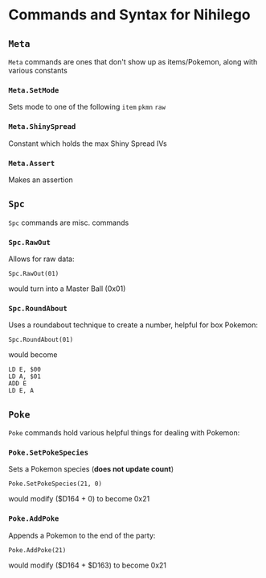 # Commands and Syntax for Nihilego

## `Meta`
`Meta` commands are ones that don't show up as items/Pokemon, along with various constants

### `Meta.SetMode`
Sets mode to one of the following
`item`
`pkmn`
`raw`

### `Meta.ShinySpread`
Constant which holds the max Shiny Spread IVs

### `Meta.Assert`
Makes an assertion

## `Spc`
`Spc` commands are misc. commands

### `Spc.RawOut`
Allows for raw data:
```
Spc.RawOut(01)
```
would turn into a Master Ball (0x01)

### `Spc.RoundAbout`
Uses a roundabout technique to create a number, helpful for box Pokemon:
```
Spc.RoundAbout(01)
```
would become
```
LD E, $00
LD A, $01
ADD E
LD E, A
```

## `Poke`
`Poke` commands hold various helpful things for dealing with Pokemon:
### `Poke.SetPokeSpecies`
Sets a Pokemon species (**does not update count**)
```
Poke.SetPokeSpecies(21, 0)
```
would modify ($D164 + 0) to become 0x21

### `Poke.AddPoke`
Appends a Pokemon to the end of the party:
```
Poke.AddPoke(21)
```
would modify ($D164 + $D163) to become 0x21



